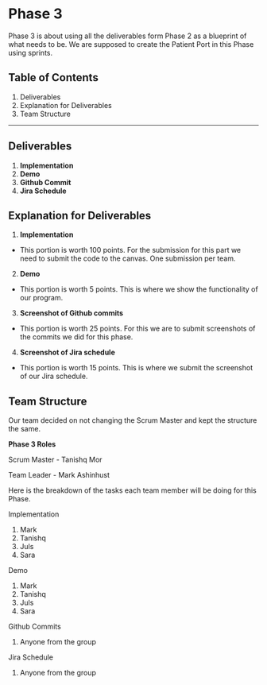 # Phase 3
Phase 3 is about using all the deliverables form Phase 2 as a blueprint of what needs to be. We are supposed to create the Patient Port in this Phase using sprints.

## Table of Contents
1. Deliverables
2. Explanation for Deliverables
3. Team Structure
---
## Deliverables

1. **Implementation**
2. **Demo**
3. **Github Commit**
4. **Jira Schedule**

## Explanation for Deliverables

1. **Implementation**
- This portion is worth 100 points. For the submission for this part we need to submit the code to the canvas. One submission per team.

2. **Demo**
- This portion is worth 5 points. This is where we show the functionality of our program. 

3. **Screenshot of Github commits**
- This portion is worth 25 points. For this we are to submit screenshots of the commits we did for this phase.

4. **Screenshot of Jira schedule**
- This portion is worth 15 points. This is where we submit the screenshot of our Jira schedule.

## Team Structure
Our team decided on not changing the Scrum Master and kept the structure the same. 

__Phase 3 Roles__ 

Scrum Master - Tanishq Mor

Team Leader - Mark Ashinhust

Here is the breakdown of the tasks each team member will be doing for this Phase.

Implementation
1. Mark 
2. Tanishq 
3. Juls 
4. Sara

Demo
1. Mark 
2. Tanishq 
3. Juls 
4. Sara

Github Commits
1. Anyone from the group

Jira Schedule
1. Anyone from the group

